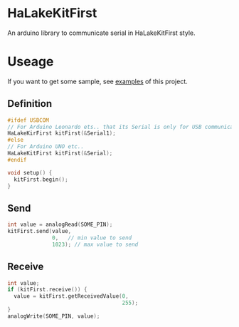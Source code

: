 # HaLakeKitFirst
An arduino library to communicate serial in HaLakeKitFirst style.

# Useage
If you want to get some sample, see [examples](/examples) of this project.

## Definition
```c
#ifdef USBCOM
// For Arduino Leonardo ets.. that its Serial is only for USB communication.
HaLakeKirFirst kitFirst(&Serial1);
#else
// For Arduino UNO etc..
HaLakeKitFirst kitFirst(&Serial);
#endif

void setup() {
  kitFirst.begin();
}
```

## Send
```c
int value = analogRead(SOME_PIN);
kitFirst.send(value,
              0,   // min value to send
              1023); // max value to send
```

## Receive
```c
int value;
if (kitFirst.receive()) {
  value = kitFirst.getReceivedValue(0,
                                    255);
}
analogWrite(SOME_PIN, value);
```
